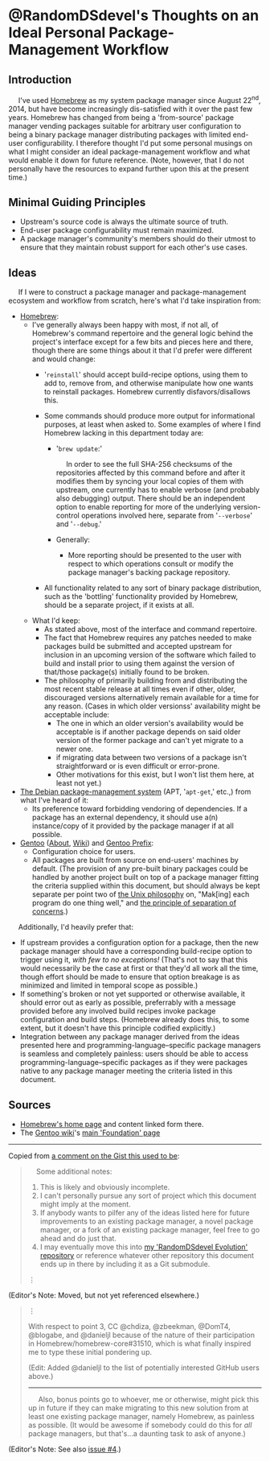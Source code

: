 # @RandomDSdevel's Thoughts on an Ideal Personal Package-Management Workflow

## Introduction

&nbsp;&nbsp;&nbsp;&nbsp;&nbsp;I've used [Homebrew](https://github.com/Homebrew/brew) as my system package manager since August 22<sup>nd</sup>, 2014, but have become increasingly dis-satisfied with it over the past few years.  Homebrew has changed from being a 'from-source' package manager vending packages suitable for arbitrary user configuration to being a binary package manager distributing packages with limited end-user configurability.  I therefore thought I'd put some personal musings on what I might consider an ideal package-management workflow and what would enable it down for future reference.  (Note, however, that I do not personally have the resources to expand further upon this at the present time.)  

## Minimal Guiding Principles

- Upstream's source code is always the ultimate source of truth.  
- End-user package configurability must remain maximized.  
- A package manager's community's members should do their utmost to ensure that they maintain robust support for each other's use cases.  

## Ideas

&nbsp;&nbsp;&nbsp;&nbsp;&nbsp;If I were to construct a package manager and package-management ecosystem and workflow from scratch, here's what I'd take inspiration from:  

- [Homebrew](https://github.com/Homebrew/brew):  
  - I've generally always been happy with most, if not all, of Homebrew's command repertoire and the general logic behind the project's interface except for a few bits and pieces here and there, though there are some things about it that I'd prefer were different and would change:  
    - '`reinstall`' should accept build-recipe options, using them to add to, remove from, and otherwise manipulate how one wants to reinstall packages.  Homebrew currently disfavors/disallows this.  
    - Some commands should produce more output for informational purposes, at least when asked to.  Some examples of where I find Homebrew lacking in this department today are:  

      - '`brew update`:'  

        &nbsp;&nbsp;&nbsp;&nbsp;&nbsp;In order to see the full SHA-256 checksums of the repositories affected by this command before and after it modifies them by syncing your local copies of them with upstream, one currently has to enable verbose (and probably also debugging) output.  There should be an independent option to enable reporting for more of the underlying version-control operations involved here, separate from '`--verbose`' and '`--debug`.'  

      - Generally:  
        - More reporting should be presented to the user with respect to which operations consult or modify the package manager's backing package repository.  

    - All functionality related to any sort of binary package distribution, such as the 'bottling' functionality provided by Homebrew, should be a separate project, if it exists at all.  
  - What I'd keep:  
    - As stated above, most of the interface and command repertoire.  
    - The fact that Homebrew requires any patches needed to make packages build be submitted and accepted upstream for inclusion in an upcoming version of the software which failed to build and install prior to using them against the version of that/those package(s) initially found to be broken.  
    - The philosophy of primarily building from and distributing the most recent stable release at all times even if other, older, discouraged versions alternatively remain available for a time for any reason.  (Cases in which older versionss' availability might be acceptable include:  
      - The one in which an older version's availability would be acceptable is if another package depends on said older version of the former package and can't yet migrate to a newer one.  
      - if migrating data between two versions of a package isn't straightforward or is even difficult or error-prone.  
      - Other motivations for this exist, but I won't list them here, at least not yet.)  
- [The Debian package-management system](https://wiki.debian.org/DebianPackageManagement) (APT, '`apt-get`,' etc.,) from what I've heard of it:  
    - Its preference toward forbidding vendoring of dependencies.  If a package has an external dependency, it should use a(n) instance/copy of it provided by the package manager if at all possible.  
- [Gentoo](https://www.gentoo.org/) ([About](https://www.gentoo.org/get-started/about/), [Wiki](https://wiki.gentoo.org/wiki/Main_Page)) and [Gentoo Prefix](https://wiki.gentoo.org/wiki/Project:Prefix):  
  - Configuration choice for users.  
  - All packages are built from source on end-users' machines by default.  (The provision of any pre-built binary packages could be handled by another project built on top of a package manager fitting the criteria supplied within this document, but should always be kept separate per point two of [the Unix philosophy](https://en.wikipedia.org/wiki/Unix_philosophy#Mike_Gancarz:_The_UNIX_Philosophy) on, "Mak[ing] each program do one thing well," and [the principle of separation of concerns](https://en.wikipedia.org/wiki/Separation_of_concerns).)  

&nbsp;&nbsp;&nbsp;&nbsp;&nbsp;Additionally, I'd heavily prefer that:  

- If upstream provides a configuration option for a package, then the new package manager should have a corresponding build-recipe option to trigger using it, _with few to no exceptions!_  (That's not to say that this would necessarily be the case at first or that they'd all work all the time, though effort should be made to ensure that option breakage is as minimized and limited in temporal scope as possible.)  
- If something's broken or not yet supported or otherwise available, it should error out as early as possible, preferrably with a message provided before any involved build recipes invoke package configuration and build steps.  (Homebrew already does this, to some extent, but it doesn't have this principle codified explicitly.)  
- Integration between any package manager derived from the ideas presented here and programming-language–specific package managers is seamless and completely painless:  users should be able to access programming-language–specific packages as if they were packages native to any package manager meeting the criteria listed in this document.  

## Sources

- [Homebrew's home page](https://brew.sh/ "Home Page For 'Homebrew:  The missing package manager for macOS.'") and content linked form there. 
- The [Gentoo wiki](https://wiki.gentoo.org/wiki/Main_Page)'s [main 'Foundation' page](https://wiki.gentoo.org/wiki/Foundation:Main_Page)

---

Copied from [a comment on the Gist this used to be](http://web.archive.org/web/20190110205134/https://gist.github.com/RandomDSdevel/50d39b326855b454237b14a091a907db#gistcomment-2793793):  

> &nbsp;&nbsp;&nbsp;&nbsp;Some additional notes:  
>
> 1. This is likely and obviously incomplete.  
> 1. I can't personally pursue any sort of project which this document might imply at the moment.  
> 1. If anybody wants to pilfer any of the ideas listed here for future improvements to an existing package manager, a novel package manager, or a fork of an existing package manager, feel free to go ahead and do just that.  
> 1. I may eventually move this into [my 'RandomDSdevel Evolution' repository](https://github.com/RandomDSdevel/RandomDSdevel-Evolution) or reference whatever other repository this document ends up in there by including it as a Git submodule.  
>
> ⋮

(Editor's Note:  Moved, but not yet referenced elsewhere.)  

> ⋮
>
> With respect to point 3, CC @chdiza, @zbeekman, @DomT4, @blogabe, and @danieljl because of the nature of their participation in Homebrew/homebrew-core#31510, which is what finally inspired me to type these initial pondering up.  
>
> (Edit:  Added @danieljl to the list of potentially interested GitHub users above.)  
>
> ---
>
> &nbsp;&nbsp;&nbsp;&nbsp;&nbsp;Also, bonus points go to whoever, me or otherwise, might pick this up in future if they can make migrating to this new solution from at least one existing package manager, namely Homebrew, as painless as possible.  (It would be awesome if somebody could do this for _all_ package managers, but that's…a daunting task to ask of anyone.)  

(Editor's Note:  See also [issue #4](https://github.com/portage-brew/portage-brew/issues/4).)  
